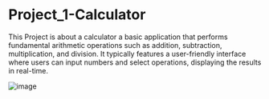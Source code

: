 # Project_1-Calculator
This Project is about a calculator a basic application that performs fundamental arithmetic operations such as
addition, subtraction, multiplication, and division. It typically features a user-friendly interface where users
can input numbers and select operations, displaying the results in real-time.

  ![image](https://github.com/user-attachments/assets/372816c2-1618-4afc-be5e-bf1cd1f45559)
